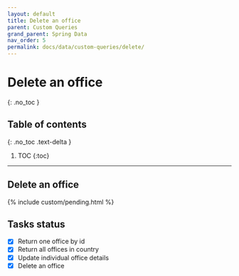 ```yaml
---
layout: default
title: Delete an office
parent: Custom Queries
grand_parent: Spring Data
nav_order: 5
permalink: docs/data/custom-queries/delete/
---
```


# Delete an office
{: .no_toc }

## Table of contents
{: .no_toc .text-delta }

1. TOC
{:toc}

---

## Delete an office

{% include custom/pending.html %}

## Tasks status

- [X] Return one office by id
- [X] Return all offices in country
- [X] Update individual office details
- [X] Delete an office

